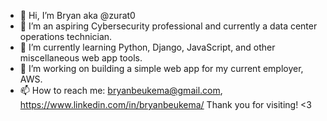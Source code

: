 - 👋 Hi, I’m Bryan aka @zurat0
- 👀 I’m an aspiring Cybersecurity professional and currently a data center operations technician.
- 🌱 I’m currently learning Python, Django, JavaScript, and other miscellaneous web app tools.
- 💞️ I’m working on building a simple web app for my current employer, AWS.
- 📫 How to reach me: bryanbeukema@gmail.com, https://www.linkedin.com/in/bryanbeukema/
Thank you for visiting! <3

<!---
zurat0/zurat0 is a ✨ special ✨ repository because its `README.md` (this file) appears on your GitHub profile.
You can click the Preview link to take a look at your changes.
--->
